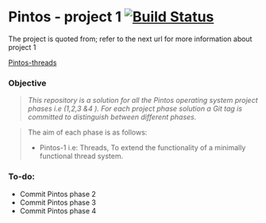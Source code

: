 # Pintos - project 1 [![Build Status](https://travis-ci.com/ziyadelbanna/Pintos-1.svg?branch=master)](https://travis-ci.com/ziyadelbanna/Pintos-1)

The project is quoted from; refer to the next url for more information about project 1 

[Pintos-threads](http://web.stanford.edu/class/cs140/projects/pintos/pintos_1.html#SEC15)

### Objective

>_This repository is a solution for all the Pintos operating system project phases i.e (1,2,3 &4 ). For each project phase solution a Git tag is committed to distinguish between different phases._

> The aim of each phase is as follows:
> * Pintos-1 i.e: Threads, To extend the functionality of a minimally functional thread system.


### To-do:
* Commit Pintos phase 2
* Commit Pintos phase 3
* Commit Pintos phase 4
